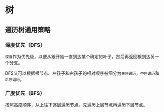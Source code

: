 # 树

## 遍历树通用策略

### 深度优先（DFS）

 `深度`作为优先级，以便从跟开始一直到达某个确定的叶子，然后再返回根到达另一个分支。 	

 DFS又可以根据根节点、左孩子和右孩子的相对顺序被细分为`先序遍历`，`中序遍历`和`后序遍历`。 

### 广度优先（BFS）

 按照高度顺序，从上往下逐层遍历节点。先遍历上层节点再遍历下层节点。 